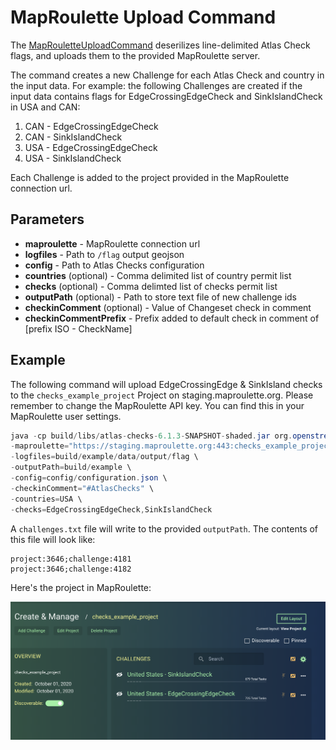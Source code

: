 # MapRoulette Upload Command

The [MapRouletteUploadCommand](/src/main/java/org/openstreetmap/atlas/checks/maproulette/MapRouletteUploadCommand.java) deserilizes line-delimited Atlas Check flags, and uploads them to the provided MapRoulette server.

The command creates a new Challenge for each Atlas Check and country in the input data. For example: the following Challenges are created if the input data contains flags for EdgeCrossingEdgeCheck and SinkIslandCheck in USA and CAN:

1. CAN - EdgeCrossingEdgeCheck
2. CAN - SinkIslandCheck
2. USA - EdgeCrossingEdgeCheck
3. USA - SinkIslandCheck

Each Challenge is added to the project provided in the MapRoulette connection url.

## Parameters

* **maproulette** - MapRoulette connection url
* **logfiles** - Path to `/flag` output geojson
* **config** - Path to Atlas Checks configuration
* **countries** (optional) - Comma delimited list of country permit list
* **checks** (optional) - Comma delimted list of checks permit list
* **outputPath** (optional) - Path to store text file of new challenge ids
* **checkinComment** (optional) - Value of Changeset check in comment
* **checkinCommentPrefix** - Prefix added to default check in comment of [prefix ISO - CheckName]

## Example

The following command will upload EdgeCrossingEdge & SinkIsland checks to the `checks_example_project` Project on staging.maproulette.org. 
Please remember to change the MapRoulette API key. You can find this in your MapRoulette user settings.

```java
java -cp build/libs/atlas-checks-6.1.3-SNAPSHOT-shaded.jar org.openstreetmap.atlas.checks.maproulette.MapRouletteUploadCommand \
-maproulette="https://staging.maproulette.org:443:checks_example_project:api|key" \
-logfiles=build/example/data/output/flag \
-outputPath=build/example \
-config=config/configuration.json \
-checkinComment="#AtlasChecks" \
-countries=USA \
-checks=EdgeCrossingEdgeCheck,SinkIslandCheck
```

A `challenges.txt` file will write to the provided `outputPath`. The contents of this file will look like:
```
project:3646;challenge:4181
project:3646;challenge:4182
```

Here's the project in MapRoulette:

![Example Checks MapRoulette Project](/docs/images/example_mr_project.png)
